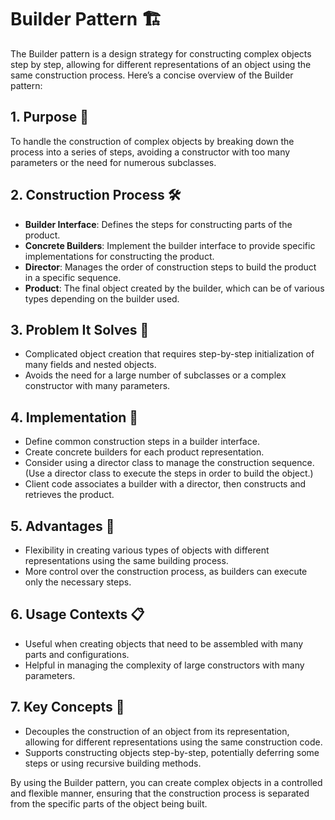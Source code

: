 # Builder Pattern 🏗️

The Builder pattern is a design strategy for constructing complex objects step by step, allowing for different representations of an object using the same construction process. Here’s a concise overview of the Builder pattern:

## 1. Purpose 🎯
To handle the construction of complex objects by breaking down the process into a series of steps, avoiding a constructor with too many parameters or the need for numerous subclasses.

## 2. Construction Process 🛠️
- **Builder Interface**: Defines the steps for constructing parts of the product.
- **Concrete Builders**: Implement the builder interface to provide specific implementations for constructing the product.
- **Director**: Manages the order of construction steps to build the product in a specific sequence.
- **Product**: The final object created by the builder, which can be of various types depending on the builder used.

## 3. Problem It Solves 🤔
- Complicated object creation that requires step-by-step initialization of many fields and nested objects.
- Avoids the need for a large number of subclasses or a complex constructor with many parameters.

## 4. Implementation 🔧
- Define common construction steps in a builder interface.
- Create concrete builders for each product representation.
- Consider using a director class to manage the construction sequence. (Use a director class to execute the steps in order to build the object.)
- Client code associates a builder with a director, then constructs and retrieves the product.

## 5. Advantages 🌟
- Flexibility in creating various types of objects with different representations using the same building process.
- More control over the construction process, as builders can execute only the necessary steps.

## 6. Usage Contexts 📋
- Useful when creating objects that need to be assembled with many parts and configurations.
- Helpful in managing the complexity of large constructors with many parameters.

## 7. Key Concepts 🔑
- Decouples the construction of an object from its representation, allowing for different representations using the same construction code.
- Supports constructing objects step-by-step, potentially deferring some steps or using recursive building methods.

By using the Builder pattern, you can create complex objects in a controlled and flexible manner, ensuring that the construction process is separated from the specific parts of the object being built.
